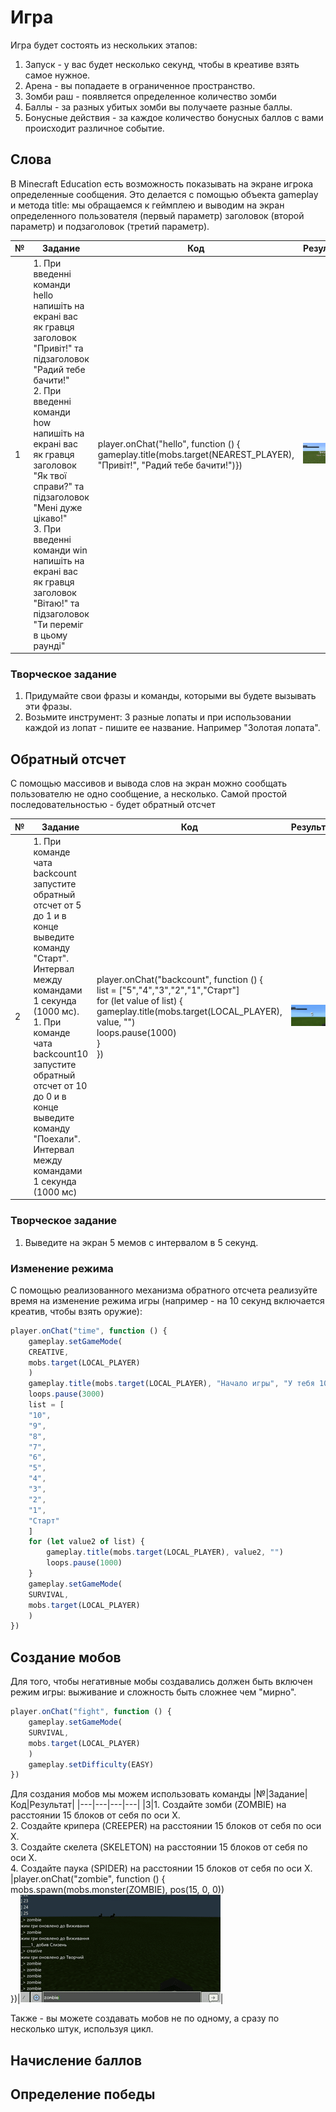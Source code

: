 # Игра
Игра будет состоять из нескольких этапов:
1. Запуск - у вас будет несколько секунд, чтобы в креативе взять самое нужное.
2. Арена - вы попадаете в ограниченное пространство.
3. Зомби раш - появляется определенное количество зомби
4. Баллы - за разных убитых зомби вы получаете разные баллы.
5. Бонусные действия - за каждое количество бонусных баллов с вами происходит различное событие.

## Слова
В Minecraft Education есть возможность показывать на экране игрока определенные сообщения. Это делается с помощью объекта gameplay и метода title: мы обращаемся к геймплею и выводим на экран определенного пользователя (первый параметр) заголовок (второй параметр) и подзаголовок (третий параметр).

|№|Задание|Код|Результат|
|---|---|---|---|
|1|1. При введенні команди hello напишіть на екрані вас як гравця заголовок "Привіт!" та підзаголовок  "Радий тебе бачити!"<br>2. При введенні команди how напишіть на екрані вас як гравця заголовок "Як твої справи?" та підзаголовок  "Мені дуже цікаво!" <br> 3. При введенні команди win напишіть на екрані вас як гравця заголовок "Вітаю!" та підзаголовок  "Ти переміг в цьому раунді"|player.onChat("hello", function () { gameplay.title(mobs.target(NEAREST_PLAYER), "Привіт!", "Радий тебе бачити!")})|<img src = "img/say.png" width = 300>|

### Творческое задание
1. Придумайте свои фразы и команды, которыми вы будете вызывать эти фразы.
2. Возьмите инструмент: 3 разные лопаты и при использовании каждой из лопат - пишите ее название. Например "Золотая лопата".


## Обратный отсчет
С помощью массивов и вывода слов на экран можно сообщать пользователю не одно сообщение, а несколько. Самой простой последовательностью - будет обратный отсчет


|№|Задание|Код|Результат|
|---|---|---|---|
|2|1. При команде чата backcount запустите обратный отсчет от 5 до 1 и в конце выведите команду "Старт". Интервал между командами 1 секунда (1000 мс).<br>1. При команде чата backcount10 запустите обратный отсчет от 10 до 0 и в конце выведите команду "Поехали". Интервал между командами 1 секунда (1000 мс)|player.onChat("backcount", function () {<br>list = ["5","4","3","2","1","Старт"] <br>for (let value of list) { <br>gameplay.title(mobs.target(LOCAL_PLAYER), value, "") <br>loops.pause(1000)<br>}<br>})|<img src = "img/say_out.gif">|

### Творческое задание
1. Выведите на экран 5 мемов с интервалом в 5 секунд.

### Изменение режима
С помощью реализованного механизма обратного отсчета реализуйте время на изменение режима игры (например - на 10 секунд включается креатив, чтобы взять оружие):
```js
player.onChat("time", function () {
    gameplay.setGameMode(
    CREATIVE,
    mobs.target(LOCAL_PLAYER)
    )
    gameplay.title(mobs.target(LOCAL_PLAYER), "Начало игры", "У тебя 10 секунд: взять самое нужное!")
    loops.pause(3000)
    list = [
    "10",
    "9",
    "8",
    "7",
    "6",
    "5",
    "4",
    "3",
    "2",
    "1",
    "Старт"
    ]
    for (let value2 of list) {
        gameplay.title(mobs.target(LOCAL_PLAYER), value2, "")
        loops.pause(1000)
    }
    gameplay.setGameMode(
    SURVIVAL,
    mobs.target(LOCAL_PLAYER)
    )
})

```
## Создание мобов
Для того, чтобы негативные мобы создавались должен быть включен режим игры: выживание и сложность быть сложнее чем "мирно".
```js
player.onChat("fight", function () {
    gameplay.setGameMode(
    SURVIVAL,
    mobs.target(LOCAL_PLAYER)
    )
    gameplay.setDifficulty(EASY)
})
```

Для создания мобов мы можем использовать команды
|№|Задание|Код|Результат|
|---|---|---|---|
|3|1. Создайте зомби (ZOMBIE) на расстоянии 15 блоков от себя по оси Х. <br>2. Создайте крипера (CREEPER) на расстоянии 15 блоков от себя по оси Х.<br>3. Создайте скелета (SKELETON) на расстоянии 15 блоков от себя по оси Х.<br>4. Создайте паука (SPIDER) на расстоянии 15 блоков от себя по оси Х.<br> |player.onChat("zombie", function () {<br>mobs.spawn(mobs.monster(ZOMBIE), pos(15, 0, 0))<br>})|<img src = "img/zombie.gif">|

Также - вы можете создавать мобов не по одному, а сразу по несколько штук, используя цикл.


## Начисление баллов



## Определение победы

